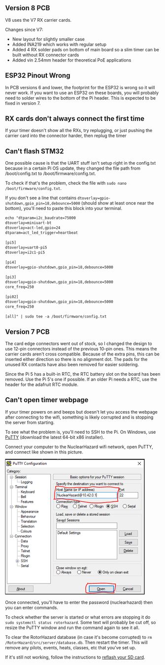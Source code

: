 ## Version 8 PCB

V8 uses the V7 RX carrier cards.

Changes since V7:
- New layout for slightly smaller case
- Added INA219 which works with regular setup
- Added 4 RX solder pads on bottom of main board so a slim timer can be built without RX connector cards
- Added vin 2.54mm header for theoretical PoE applications

## ESP32 Pinout Wrong

In PCB versions 6 and lower, the footprint for the ESP32 is wrong so it will never work. If you want to use an ESP32 on these boards, you will probably need to solder wires to the bottom of the Pi header. This is expected to be fixed in version 7.

## RX cards don't always connect the first time

If your timer doesn't show all the RXs, try replugging, or just pushing the carrier card into the connector harder, then replug the timer

## Can't flash STM32

One possible cause is that the UART stuff isn't setup right in the config.txt because in a certain Pi OS update, they changed the file path from /boot/config.txt to /boot/firmware/config.txt.

To check if that's the problem, check the file with `sudo nano /boot/firmware/config.txt`.

If you don't see a line that contains `dtoverlay=gpio-shutdown,gpio_pin=18,debounce=5000` (should show at least once near the bottom), you'll need to paste this block into your terminal.

```
echo "dtparam=i2c_baudrate=75000
dtoverlay=miniuart-bt
dtoverlay=act-led,gpio=24
dtparam=act_led_trigger=heartbeat

[pi5]
dtoverlay=uart0-pi5
dtoverlay=i2c1-pi5

[pi4]
dtoverlay=gpio-shutdown,gpio_pin=18,debounce=5000

[pi3]
dtoverlay=gpio-shutdown,gpio_pin=18,debounce=5000
core_freq=250

[pi02]
dtoverlay=gpio-shutdown,gpio_pin=18,debounce=5000
core_freq=250

[all]" | sudo tee -a /boot/firmware/config.txt
```

## Version 7 PCB

The card edge connectors went out of stock, so I changed the design to use 12-pin connectors instead of the previous 10-pin ones. This means the carrier cards aren't cross compatible. Because of the extra pins, this can be inserted either direction so there is no alignment dot. The pads for the unused RX contacts have also been removed for easier soldering.

Since the Pi 5 has a built-in RTC, the RTC battery slot on the board has been removed. Use the Pi 5's one if possible. If an older Pi needs a RTC, use the header for the adafruit RTC module.

## Can't open timer webpage

If your timer powers on and beeps but doesn't let you access the webpage after connecting to the wifi, something is likely corrupted and is stopping the server from starting.

To see what the problem is, you'll need to SSH to the Pi. On Windows, use [PuTTY](https://www.chiark.greenend.org.uk/~sgtatham/putty/latest.html) (download the latest 64-bit x86 installer).

Connect your computer to the NuclearHazard wifi network, open PuTTY, and connect like shown in this picture.

![PuTTY](images/putty.png)

Once connected, you'll have to enter the password (nuclearhazard) then you can enter commands.

To check whether the server is started or what errors are stopping it do `sudo systemctl status rotorhazard`. Some text will probably be cut off, so resize the PuTTY window and run the command again to see it all.

To clear the RotorHazard database (in case it's become corrupted) to `rm /RotorHazard/src/server/database.db`. Then restart the timer. This will remove any pilots, events, heats, classes, etc that you've set up.

If it's still not working, follow the instructions to [reflash your SD card](flash.md).